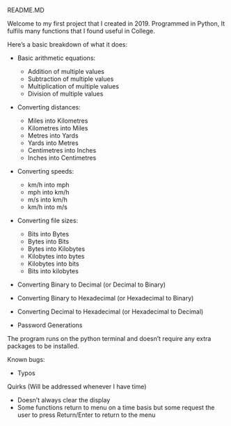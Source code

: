 README.MD

Welcome to my first project that I created in 2019.
Programmed in Python, It fulfils many functions that I found useful in College.

Here’s a basic breakdown of what it does:

- Basic arithmetic equations:
    - Addition of multiple values
    - Subtraction of multiple values
    - Multiplication of multiple values
    - Division of multiple values

- Converting distances:
    - Miles into Kilometres
    - Kilometres into Miles
    - Metres into Yards
    - Yards into Metres
    - Centimetres into Inches
    - Inches into Centimetres

- Converting speeds:
    - km/h into mph
    - mph into km/h
    - m/s into km/h
    - km/h into m/s

- Converting file sizes:
    - Bits into Bytes 
    - Bytes into Bits 
    - Bytes into Kilobytes 
    - Kilobytes into bytes 
    - Kilobytes into bits 
    - Bits into kilobytes 

- Converting Binary to Decimal (or Decimal to Binary)

- Converting Binary to Hexadecimal (or Hexadecimal to Binary)

- Converting Decimal to Hexadecimal (or Hexadecimal to Decimal)

- Password Generations

The program runs on the python terminal  and doesn’t require any extra packages to be installed. 

Known bugs:
- Typos

Quirks (Will be addressed whenever I have time)
- Doesn’t always clear the display
- Some functions return to menu on a time basis but some request the user to press Return/Enter to return to the menu

